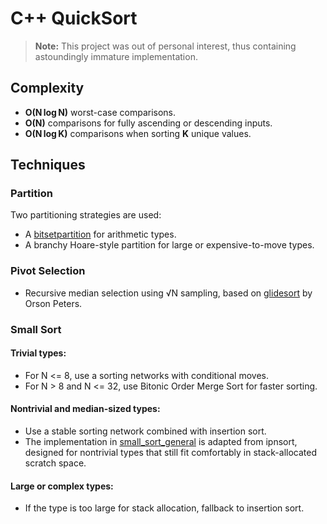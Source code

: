 # C++ QuickSort

> **Note:** This project was out of personal interest, thus containing astoundingly immature implementation.

## Complexity

- **O(N log N)** worst-case comparisons.  
- **O(N)** comparisons for fully ascending or descending inputs.  
- **O(N log K)** comparisons when sorting **K** unique values. 

## Techniques

### Partition

Two partitioning strategies are used:

- A [bitsetpartition](https://github.com/minjaehwang/bitsetsort) for arithmetic types.  
- A branchy Hoare-style partition for large or expensive-to-move types.  

### Pivot Selection

- Recursive median selection using √N sampling, based on [glidesort](https://github.com/orlp/glidesort) by Orson Peters.

### Small Sort  
#### Trivial types:  

 - For N <= 8,  use a sorting networks with conditional moves.   
 - For N > 8 and N <= 32, use Bitonic Order Merge Sort for faster sorting.

#### Nontrivial and median-sized types:

- Use a stable sorting network combined with insertion sort.
- The implementation in [small_sort_general](https://github.com/Voultapher/sort-research-rs/tree/main/ipnsort) is adapted from ipnsort,  
designed for nontrivial types that still fit comfortably in stack-allocated scratch space.

#### Large or complex types:
- If the type is too large for stack allocation, fallback to insertion sort.

